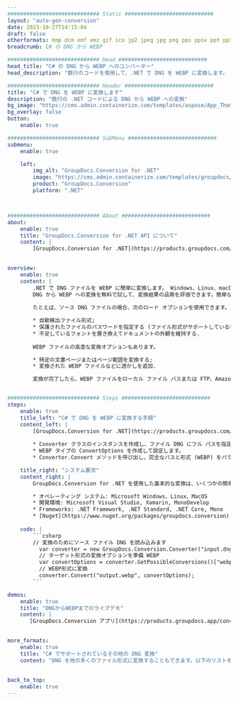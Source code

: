 ```yaml
---
############################# Static ############################
layout: "auto-gen-conversion"
date: 2023-10-27T14:15:04
draft: false
otherformats: bmp dcm emf emz gif ico jp2 jpeg jpg png pps ppsx ppt pptx psb psd svg svgz tga tif tiff webp wmf wmz
breadcrumb: C# の DNG から WEBP

############################# Head ############################
head_title: "C# の DNG から WEBP へのコンバーター"
head_description: "数行のコードを使用して、.NET で DNG を WEBP に変換します。 GroupDocs ドキュメント変換 API を使用して、160 を超えるファイル形式を変換します。"

############################# Header ############################
title: "C# で DNG を WEBP に変換します"
description: "数行の .NET コードによる DNG から WEBP への変換"
bg_image: "https://cms.admin.containerize.com/templates/aspose/App_Themes/V3/images/bg/header1.png"
bg_overlay: false
button:
    enable: true

############################# SubMenu ############################
submenu:
    enable: true

    left:
        img_alt: "GroupDocs.Conversion for .NET"
        image: "https://cms.admin.containerize.com/templates/groupdocs/images/product-logos/90x90-noborder/groupdocs-conversion-net.png"
        product: "GroupDocs.Conversion"
        platform: ".NET"



############################# About ############################
about:
    enable: true
    title: "GroupDocs.Conversion for .NET API について"
    content: |
        [GroupDocs.Conversion for .NET](https://products.groupdocs.com/conversion/net/) を使用して、Microsoft Word、Excel、PowerPoint、PDF、Visio、およびその他の形式を変換できます。 GroupDocs.Conversion は、高いパフォーマンスが要求されるバックエンドおよび内部システムに適したスタンドアロン API です。 Microsoft や Open Office などのソフトウェアには依存しません。
    

overview:
    enable: true
    content: |
        .NET で DNG ファイルを WEBP に簡単に変換します。 Windows、Linux、macOS など、任意のプラットフォームで C# コード行を 2 行だけ使用できます。
        DNG から WEBP への変換を無料で試して、変換結果の品質を評価できます。簡単なファイル変換のシナリオに加えて、ソース DNG ファイルをロードし、出力 WEBP 結果を保存するためのより高度なオプションを試すことができます。 
        
        たとえば、ソース DNG ファイルの場合、次のロード オプションを使用できます。

        * 自動検出ファイル形式;
        * 保護されたファイルのパスワードを指定する (ファイル形式がサポートしている場合);
        * 不足しているフォントを置き換えてドキュメントの外観を維持する.
        
        WEBP ファイルの高度な変換オプションもあります。

        * 特定の文書ページまたはページ範囲を変換する;
        * 変換された WEBP ファイルなどに透かしを追加.

        変換が完了したら、WEBP ファイルをローカル ファイル パスまたは FTP、Amazon S3、Google Drive、Dropbox などのサードパーティ ストレージに保存できます。注意してください - DNG を {{ に変換するにはTO}} MS Office、Open Office、Adobe Acrobat Reader などの追加のソフトウェアをインストールする必要はありません。


############################# Steps ############################
steps:
    enable: true
    title_left: "C# で DNG を WEBP に変換する手順"
    content_left: |
        [GroupDocs.Conversion for .NET](https://products.groupdocs.com/conversion/net/) を使用すると、開発者は数行のコードで DNG ファイルを WEBP に簡単に変換できます。
        
        * Converter クラスのインスタンスを作成し、ファイル DNG にフル パスを指定します。
        * WEBP タイプの ConvertOptions を作成して設定します。
        * Converter.Convert メソッドを呼び出し、完全なパスと形式 (WEBP) をパラメーターとして渡します。

    title_right: "システム要求"
    content_right: |
        GroupDocs.Conversion for .NET を使用した基本的な変換は、いくつかの簡単な手順で実行できます。当社の API は、すべての主要なプラットフォームとオペレーティング システムでサポートされています。以下のコードを実行する前に、システムに次の前提条件がインストールされていることを確認してください。

        * オペレーティング システム: Microsoft Windows、Linux、MacOS
        * 開発環境: Microsoft Visual Studio, Xamarin, MonoDevelop
        * Frameworks: .NET Framework, .NET Standard, .NET Core, Mono
        * [Nuget](https://www.nuget.org/packages/groupdocs.conversion) から最新の GroupDocs.Conversion for .NET を取得します
         
    code: |
        ```csharp    
        // 変換のためにソース ファイル DNG を読み込みます
          var converter = new GroupDocs.Conversion.Converter("input.dng");
          // ターゲット形式の変換オプションを準備 WEBP
          var convertOptions = converter.GetPossibleConversions()["webp"].ConvertOptions;
          // WEBP形式に変換
          converter.Convert("output.webp", convertOptions);
        ```

demos:
    enable: true
    title: "DNGからWEBPまでのライブデモ"
    content: |
       [GroupDocs.Conversion アプリ](https://products.groupdocs.app/conversion/family) Web サイトにアクセスして、今すぐ DNG を WEBP に変換してください。オンラインデモには次の利点があります
          

more_formats:
    enable: true
    title: "C# でサポートされているその他の DNG 変換"
    content: "DNG を他の多くのファイル形式に変換することもできます。以下のリストをご覧ください。"
       
       
back_to_top:
    enable: true
---
```

